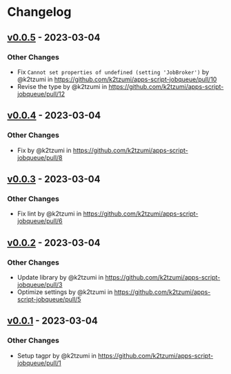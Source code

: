 # Changelog

## [v0.0.5](https://github.com/k2tzumi/apps-script-jobqueue/compare/v0.0.4...v0.0.5) - 2023-03-04
### Other Changes
- Fix `Cannot set properties of undefined (setting 'JobBroker')` by @k2tzumi in https://github.com/k2tzumi/apps-script-jobqueue/pull/10
- Revise the type by @k2tzumi in https://github.com/k2tzumi/apps-script-jobqueue/pull/12

## [v0.0.4](https://github.com/k2tzumi/apps-script-jobqueue/compare/v0.0.3...v0.0.4) - 2023-03-04
### Other Changes
- Fix by @k2tzumi in https://github.com/k2tzumi/apps-script-jobqueue/pull/8

## [v0.0.3](https://github.com/k2tzumi/apps-script-jobqueue/compare/v0.0.2...v0.0.3) - 2023-03-04
### Other Changes
- Fix lint by @k2tzumi in https://github.com/k2tzumi/apps-script-jobqueue/pull/6

## [v0.0.2](https://github.com/k2tzumi/apps-script-jobqueue/compare/v0.0.1...v0.0.2) - 2023-03-04
### Other Changes
- Update library by @k2tzumi in https://github.com/k2tzumi/apps-script-jobqueue/pull/3
- Optimize settings by @k2tzumi in https://github.com/k2tzumi/apps-script-jobqueue/pull/5

## [v0.0.1](https://github.com/k2tzumi/apps-script-jobqueue/commits/v0.0.1) - 2023-03-04
### Other Changes
- Setup tagpr by @k2tzumi in https://github.com/k2tzumi/apps-script-jobqueue/pull/1
